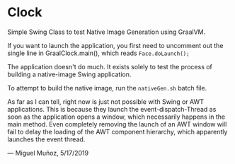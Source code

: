 # Clock
Simple Swing Class to test Native Image Generation using GraalVM.

If you want to launch the application, you first need to uncomment out the single line in GraalClock.main(), which reads `Face.doLaunch();`

The application doesn't do much. It exists solely to test the process of building a native-image Swing application.

To attempt to build the native image, run the `nativeGen.sh` batch file. 

As far as I can tell, right now is just not possible with Swing or AWT applications. This is because they launch the event-dispatch-Thread as soon as the application opens a window, which necessarily happens in the main method. Even completely removing the launch of an AWT window will fail to delay the loading of the AWT component hierarchy, which apparently launches the event thread.

— Miguel Muñoz, 5/17/2019
